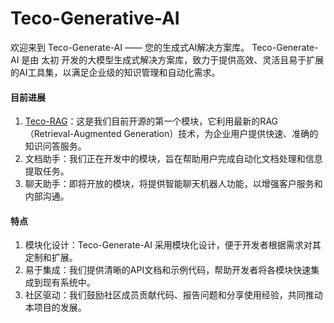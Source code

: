 # Teco-Generative-AI

欢迎来到 Teco-Generate-AI —— 您的生成式AI解决方案库。
Teco-Generate-AI 是由 太初 开发的大模型生成式解决方案库，致力于提供高效、灵活且易于扩展的AI工具集，以满足企业级的知识管理和自动化需求。

#### 目前进展

1.  [Teco-RAG](./teco-rag)：这是我们目前开源的第一个模块，它利用最新的RAG（Retrieval-Augmented Generation）技术，为企业用户提供快速、准确的知识问答服务。
2.  文档助手：我们正在开发中的模块，旨在帮助用户完成自动化文档处理和信息提取任务。
3.  聊天助手：即将开放的模块，将提供智能聊天机器人功能，以增强客户服务和内部沟通。

#### 特点

1.  模块化设计：Teco-Generate-AI 采用模块化设计，便于开发者根据需求对其定制和扩展。
2.  易于集成：我们提供清晰的API文档和示例代码，帮助开发者将各模块快速集成到现有系统中。
3.  社区驱动：我们鼓励社区成员贡献代码、报告问题和分享使用经验，共同推动本项目的发展。
